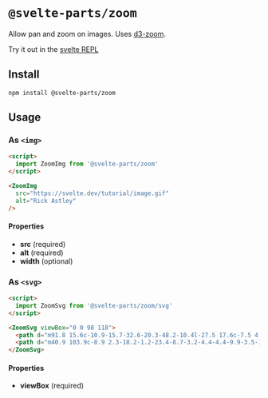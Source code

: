 # `@svelte-parts/zoom`

Allow pan and zoom on images. Uses [d3-zoom](https://github.com/d3/d3-zoom).

Try it out in the [svelte REPL](https://svelte.dev/repl/e90699c7159b434496159277a190c309?version=3.46.6)

## Install

```
npm install @svelte-parts/zoom
```

## Usage

### As `<img>`

```html
<script>
  import ZoomImg from '@svelte-parts/zoom'
</script>

<ZoomImg
  src="https://svelte.dev/tutorial/image.gif"
  alt="Rick Astley"
/>
```

#### Properties

* **src** (required)
* **alt** (required)
* **width** (optional)

### As `<svg>`

```html
<script>
  import ZoomSvg from '@svelte-parts/zoom/svg'
</script>

<ZoomSvg viewBox="0 0 98 118">
  <path d="m91.8 15.6c-10.9-15.7-32.6-20.3-48.2-10.4l-27.5 17.6c-7.5 4.7-12.7 12.4-14.2 21.1-1.3 7.3-.2 14.8 3.3 21.3-2.4 3.6-4 7.6-4.7 11.8-1.6 8.9.5 18.1 5.7 25.4 11 15.7 32.6 20.3 48.2 10.4l27.5-17.5c7.5-4.7 12.7-12.4 14.2-21.1 1.3-7.3.2-14.8-3.3-21.3 2.4-3.6 4-7.6 4.7-11.8 1.7-9-.4-18.2-5.7-25.5" fill="#ff3e00"/>
  <path d="m40.9 103.9c-8.9 2.3-18.2-1.2-23.4-8.7-3.2-4.4-4.4-9.9-3.5-15.3.2-.9.4-1.7.6-2.6l.5-1.6 1.4 1c3.3 2.4 6.9 4.2 10.8 5.4l1 .3-.1 1c-.1 1.4.3 2.9 1.1 4.1 1.6 2.3 4.4 3.4 7.1 2.7.6-.2 1.2-.4 1.7-.7l27.4-17.5c1.4-.9 2.3-2.2 2.6-3.8s-.1-3.3-1-4.6c-1.6-2.3-4.4-3.3-7.1-2.6-.6.2-1.2.4-1.7.7l-10.5 6.7c-1.7 1.1-3.6 1.9-5.6 2.4-8.9 2.3-18.2-1.2-23.4-8.7-3.1-4.4-4.4-9.9-3.4-15.3.9-5.2 4.1-9.9 8.6-12.7l27.5-17.5c1.7-1.1 3.6-1.9 5.6-2.5 8.9-2.3 18.2 1.2 23.4 8.7 3.2 4.4 4.4 9.9 3.5 15.3-.2.9-.4 1.7-.7 2.6l-.5 1.6-1.4-1c-3.3-2.4-6.9-4.2-10.8-5.4l-1-.3.1-1c.1-1.4-.3-2.9-1.1-4.1-1.6-2.3-4.4-3.3-7.1-2.6-.6.2-1.2.4-1.7.7l-27.4 17.5c-1.4.9-2.3 2.2-2.6 3.8s.1 3.3 1 4.6c1.6 2.3 4.4 3.3 7.1 2.6.6-.2 1.2-.4 1.7-.7l10.5-6.7c1.7-1.1 3.6-1.9 5.6-2.5 8.9-2.3 18.2 1.2 23.4 8.7 3.2 4.4 4.4 9.9 3.5 15.3-.9 5.2-4.1 9.9-8.6 12.7l-27.5 17.5c-1.7 1.1-3.6 1.9-5.6 2.5" fill="#fff"/>
</ZoomSvg>
```

#### Properties

* **viewBox** (required)
